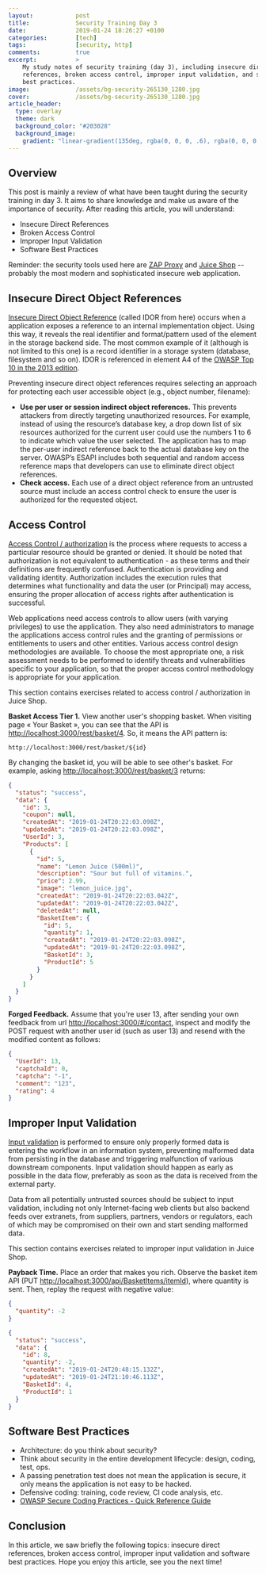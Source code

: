 ```yaml
---
layout:            post
title:             Security Training Day 3
date:              2019-01-24 18:26:27 +0100
categories:        [tech]
tags:              [security, http]
comments:          true
excerpt:           >
    My study notes of security training (day 3), including insecure direct
    references, broken access control, improper input validation, and software
    best practices.
image:             /assets/bg-security-265130_1280.jpg
cover:             /assets/bg-security-265130_1280.jpg
article_header:
  type: overlay
  theme: dark
  background_color: "#203028"
  background_image:
    gradient: "linear-gradient(135deg, rgba(0, 0, 0, .6), rgba(0, 0, 0, .4))"
---
```


## Overview

This post is mainly a review of what have been taught during the security
training in day 3. It aims to share knowledge and make us aware of the
importance of security. After reading this article, you will understand:

- Insecure Direct References
- Broken Access Control
- Improper Input Validation
- Software Best Practices

Reminder: the security tools used here are [ZAP
Proxy](https://github.com/zaproxy/zaproxy) and [Juice
Shop](https://github.com/bkimminich/juice-shop) -- probably the most modern and
sophisticated insecure web application.

## Insecure Direct Object References

[Insecure Direct Object Reference][1] (called IDOR from here) occurs when a
application exposes a reference to an internal implementation object. Using
this way, it reveals the real identifier and format/pattern used of the element
in the storage backend side. The most common example of it (although is not
limited to this one) is a record identifier in a storage system (database,
filesystem and so on). IDOR is referenced in element A4 of the [OWASP Top 10 in
the 2013
edition](https://www.owasp.org/index.php/Top_10_2013-A4-Insecure_Direct_Object_References).

Preventing insecure direct object references requires selecting an approach for
protecting each user accessible object (e.g., object number, filename):

- **Use per user or session indirect object references.** This prevents attackers
  from directly targeting unauthorized resources. For example, instead of using
  the resource’s database key, a drop down list of six resources authorized for
  the current user could use the numbers 1 to 6 to indicate which value the
  user selected. The application has to map the per-user indirect reference
  back to the actual database key on the server. OWASP’s ESAPI includes both
  sequential and random access reference maps that developers can use to
  eliminate direct object references.
- **Check access.** Each use of a direct object reference from an untrusted source
  must include an access control check to ensure the user is authorized for the
  requested object.

## Access Control

[Access Control / authorization](https://www.owasp.org/index.php/Access_Control_Cheat_Sheet)
is the process where requests to access a particular resource should be granted
or denied. It should be noted that authorization is not equivalent to
authentication - as these terms and their definitions are frequently confused.
Authentication is providing and validating identity. Authorization includes the
execution rules that determines what functionality and data the user (or
Principal) may access, ensuring the proper allocation of access rights after
authentication is successful.

Web applications need access controls to allow users (with varying privileges)
to use the application. They also need administrators to manage the applications
access control rules and the granting of permissions or entitlements to users
and other entities. Various access control design methodologies are available.
To choose the most appropriate one, a risk assessment needs to be performed to
identify threats and vulnerabilities specific to your application, so that the
proper access control methodology is appropriate for your application.

This section contains exercises related to access control / authorization in
Juice Shop.

**Basket Access Tier 1.** View another user's shopping basket. When visiting
page « Your Basket », you can see that the API is
<http://localhost:3000/rest/basket/4>. So, it means the API pattern is:

    http://localhost:3000/rest/basket/${id}

By changing the basket id, you will be able to see other's basket. For example,
asking <http://localhost:3000/rest/basket/3> returns:

```json
{
  "status": "success",
  "data": {
    "id": 3,
    "coupon": null,
    "createdAt": "2019-01-24T20:22:03.098Z",
    "updatedAt": "2019-01-24T20:22:03.098Z",
    "UserId": 3,
    "Products": [
      {
        "id": 5,
        "name": "Lemon Juice (500ml)",
        "description": "Sour but full of vitamins.",
        "price": 2.99,
        "image": "lemon_juice.jpg",
        "createdAt": "2019-01-24T20:22:03.042Z",
        "updatedAt": "2019-01-24T20:22:03.042Z",
        "deletedAt": null,
        "BasketItem": {
          "id": 5,
          "quantity": 1,
          "createdAt": "2019-01-24T20:22:03.098Z",
          "updatedAt": "2019-01-24T20:22:03.098Z",
          "BasketId": 3,
          "ProductId": 5
        }
      }
    ]
  }
}
```

**Forged Feedback.** Assume that you're user 13, after sending your own
feedback from url <http://localhost:3000/#/contact>, inspect and modify the
POST request with another user id (such as user 13) and resend with the
modified content as follows:

```json
{
  "UserId": 13,
  "captchaId": 0,
  "captcha": "-1",
  "comment": "123",
  "rating": 4
}
```

## Improper Input Validation

[Input validation](https://www.owasp.org/index.php/Input_Validation_Cheat_Sheet)
is performed to ensure only properly formed data is entering the workflow in an
information system, preventing malformed data from persisting in the database
and triggering malfunction of various downstream components. Input validation
should happen as early as possible in the data flow, preferably as soon as the
data is received from the external party.

Data from all potentially untrusted sources should be subject to input
validation, including not only Internet-facing web clients but also backend
feeds over extranets, from suppliers, partners, vendors or regulators, each of
which may be compromised on their own and start sending malformed data.

This section contains exercises related to improper input validation in Juice
Shop.

**Payback Time.** Place an order that makes you rich. Observe the basket item
API (PUT <http://localhost:3000/api/BasketItems/itemId>), where quantity is sent.
Then, replay the request with negative value:

```json
{
  "quantity": -2
}
```

```json
{
  "status": "success",
  "data": {
    "id": 8,
    "quantity": -2,
    "createdAt": "2019-01-24T20:48:15.132Z",
    "updatedAt": "2019-01-24T21:10:46.113Z",
    "BasketId": 4,
    "ProductId": 1
  }
}
```

## Software Best Practices

- Architecture: do you think about security?
- Think about security in the entire development lifecycle: design, coding,
  test, ops.
- A passing penetration test does not mean the application is secure, it only
  means the application is not easy to be hacked.
- Defensive coding: training, code review, CI code analysis, etc.
- [OWASP Secure Coding Practices - Quick Reference Guide](https://www.owasp.org/index.php/OWASP_Secure_Coding_Practices_-_Quick_Reference_Guide)

## Conclusion

In this article, we saw briefly the following topics: insecure direct
references, broken access control, improper input validation and software best
practices. Hope you enjoy this article, see you the next time!

[1]: https://www.owasp.org/index.php/Insecure_Direct_Object_Reference_Prevention_Cheat_Sheet
